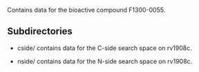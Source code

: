 Contains data for the bioactive compound F1300-0055.

## Subdirectories

- cside/ contains data for the C-side search space on rv1908c.

- nside/ contains data for the N-side search space on rv1908c.

